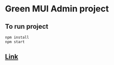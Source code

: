 # Green MUI Admin project

## To run project

```bash
npm install
npm start
```

## [Link](https://green-mui-admin-one.vercel.app/)

